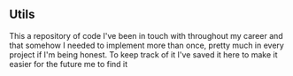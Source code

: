 ## Utils

This a repository of code I've been in touch with throughout my career and that somehow I needed to implement more than once, pretty much in every project if I'm being honest. To keep track of it I've saved it here to make it easier for the future me to find it
